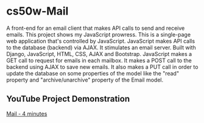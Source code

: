 # cs50w-Mail
A front-end for an email client that makes API calls to send and receive emails. This project shows my JavaScript prowress.
This is a single-page web application that's controlled by JavaScript. JavaScript makes API calls to the database (backend)  via AJAX. It stimulates an email server. Built with Django, JavaScript, HTML, CSS, AJAX and Bootstrap. 
JavaScript makes a GET call to request for emails in each mailbox. It makes a POST call to the backend using AJAX to save new emails. It also makes a PUT call in order to update the database on some properties of the model like the "read" property and "archive/unarchive" property of the Email model.

## YouTube Project Demonstration
[Mail - 4 minutes](https://youtu.be/Xm6YPwzgsAQ)
